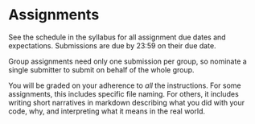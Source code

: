 # Assignments

See the schedule in the syllabus for all assignment due dates and expectations. Submissions are due by 23:59 on their due date.

Group assignments need only one submission per group, so nominate a single submitter to submit on behalf of the whole group.

You will be graded on your adherence to *all* the instructions. For some assignments, this includes specific file naming. For others, it includes writing short narratives in markdown describing what you did with your code, why, and interpreting what it means in the real world.
